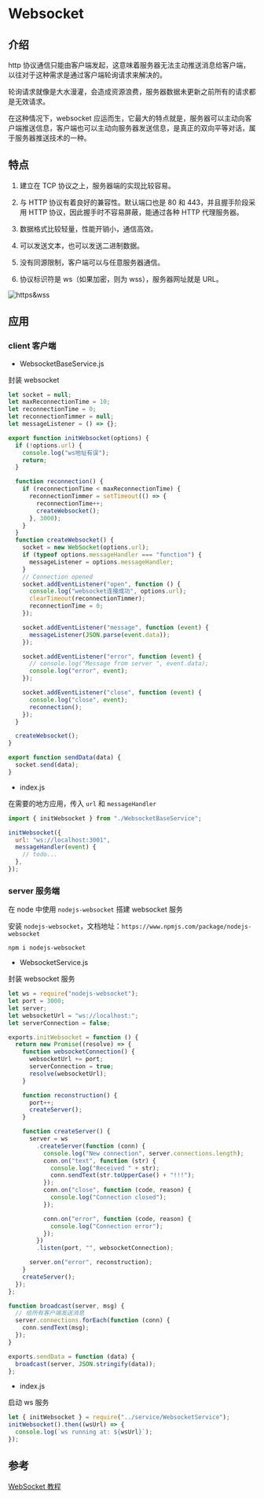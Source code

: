 <author-info date="1636957533713"></author-info>

# Websocket

## 介绍

http 协议通信只能由客户端发起，这意味着服务器无法主动推送消息给客户端，以往对于这种需求是通过客户端轮询请求来解决的。

轮询请求就像是大水漫灌，会造成资源浪费，服务器数据未更新之前所有的请求都是无效请求。

在这种情况下，websocket 应运而生，它最大的特点就是，服务器可以主动向客户端推送信息，客户端也可以主动向服务器发送信息，是真正的双向平等对话，属于服务器推送技术的一种。

## 特点

1. 建立在 TCP 协议之上，服务器端的实现比较容易。

2. 与 HTTP 协议有着良好的兼容性。默认端口也是 80 和 443，并且握手阶段采用 HTTP 协议，因此握手时不容易屏蔽，能通过各种 HTTP 代理服务器。

3. 数据格式比较轻量，性能开销小，通信高效。

4. 可以发送文本，也可以发送二进制数据。

5. 没有同源限制，客户端可以与任意服务器通信。

6. 协议标识符是 ws（如果加密，则为 wss），服务器网址就是 URL。

![https&wss](/src/https&wss.jpg)

## 应用

### client 客户端

- WebsocketBaseService.js

封装 websocket

```js
let socket = null;
let maxReconnectionTime = 10;
let reconnectionTime = 0;
let reconnectionTimmer = null;
let messageListener = () => {};

export function initWebsocket(options) {
  if (!options.url) {
    console.log("ws地址有误");
    return;
  }

  function reconnection() {
    if (reconnectionTime < maxReconnectionTime) {
      reconnectionTimmer = setTimeout(() => {
        reconnectionTime++;
        createWebsocket();
      }, 3000);
    }
  }
  function createWebsocket() {
    socket = new WebSocket(options.url);
    if (typeof options.messageHandler === "function") {
      messageListener = options.messageHandler;
    }
    // Connection opened
    socket.addEventListener("open", function () {
      console.log("websocket连接成功", options.url);
      clearTimeout(reconnectionTimmer);
      reconnectionTime = 0;
    });

    socket.addEventListener("message", function (event) {
      messageListener(JSON.parse(event.data));
    });

    socket.addEventListener("error", function (event) {
      // console.log("Message from server ", event.data);
      console.log("error", event);
    });

    socket.addEventListener("close", function (event) {
      console.log("close", event);
      reconnection();
    });
  }

  createWebsocket();
}

export function sendData(data) {
  socket.send(data);
}
```

- index.js

在需要的地方应用，传入 `url` 和 `messageHandler`

```js
import { initWebsocket } from "./WebsocketBaseService";

initWebsocket({
  url: "ws://localhost:3001",
  messageHandler(event) {
    // todo...
  },
});
```

### server 服务端

在 node 中使用 `nodejs-websocket` 搭建 websocket 服务

安装 `nodejs-websocket`，文档地址：`https://www.npmjs.com/package/nodejs-websocket`

```
npm i nodejs-websocket
```

- WebsocketService.js

封装 websocket 服务

```js
let ws = require("nodejs-websocket");
let port = 3000;
let server;
let websocketUrl = "ws://localhost:";
let serverConnection = false;

exports.initWebsocket = function () {
  return new Promise((resolve) => {
    function websocketConnection() {
      websocketUrl += port;
      serverConnection = true;
      resolve(websocketUrl);
    }

    function reconstruction() {
      port++;
      createServer();
    }

    function createServer() {
      server = ws
        .createServer(function (conn) {
          console.log("New connection", server.connections.length);
          conn.on("text", function (str) {
            console.log("Received " + str);
            conn.sendText(str.toUpperCase() + "!!!");
          });
          conn.on("close", function (code, reason) {
            console.log("Connection closed");
          });

          conn.on("error", function (code, reason) {
            console.log("Connection error");
          });
        })
        .listen(port, "", websocketConnection);

      server.on("error", reconstruction);
    }
    createServer();
  });
};

function broadcast(server, msg) {
  // 给所有客户端发送消息
  server.connections.forEach(function (conn) {
    conn.sendText(msg);
  });
}

exports.sendData = function (data) {
  broadcast(server, JSON.stringify(data));
};
```

- index.js

启动 ws 服务

```js
let { initWebsocket } = require("../service/WebsocketService");
initWebsocket().then((wsUrl) => {
  console.log(`ws running at: ${wsUrl}`);
});
```

## 参考

[WebSocket 教程](https://www.ruanyifeng.com/blog/2017/05/websocket.html)
